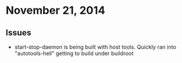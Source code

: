 # November 21, 2014 #

## Issues ##
- start-stop-daemon is being built with host tools. Quickly ran into "autotools-hell" getting to build under buildroot
